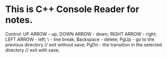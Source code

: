# This is C++ Console Reader for notes.

Control:
UP ARROW - up;
DOWN ARROW - down;
RIGHT ARROW - right;
LEFT ARROW - left;
\ - line break;
Backspace - delete;
PgUp - go to the previous directory // exit without save;
PgDn - the transition in the selected directory // exit with save;
